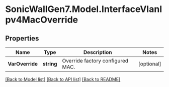 # SonicWallGen7.Model.InterfaceVlanIpv4MacOverride

## Properties

Name | Type | Description | Notes
------------ | ------------- | ------------- | -------------
**VarOverride** | **string** | Override factory configured MAC. | [optional] 

[[Back to Model list]](../README.md#documentation-for-models) [[Back to API list]](../README.md#documentation-for-api-endpoints) [[Back to README]](../README.md)

